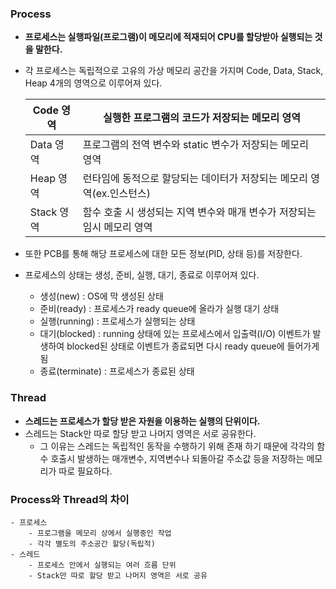 ### Process

- **프로세스는 실행파일(프로그램)이 메모리에 적재되어 CPU를 할당받아 실행되는 것을 말한다.**
- 각 프로세스는 독립적으로 고유의 가상 메모리 공간을 가지며 Code, Data, Stack, Heap 4개의 영역으로 이루어져 있다.
    
    
    | Code 영역 | 실행한 프로그램의 코드가 저장되는 메모리 영역 |
    | --- | --- |
    | Data 영역 | 프로그램의 전역 변수와 static 변수가 저장되는 메모리 영역 |
    | Heap 영역 | 런타임에 동적으로 할당되는 데이터가 저장되는 메모리 영역(ex.인스턴스) |
    | Stack 영역 | 함수 호출 시 생성되는 지역 변수와 매개 변수가 저장되는 임시 메모리 영역 |
- 또한 PCB를 통해 해당 프로세스에 대한 모든 정보(PID, 상태 등)를 저장한다.
- 프로세스의 상태는 생성, 준비, 실행, 대기, 종료로 이루어져 있다.
    - 생성(new) : OS에 막 생성된 상태
    - 준비(ready) : 프로세스가 ready queue에 올라가 실행 대기 상태
    - 실행(running) : 프로세스가 실행되는 상태
    - 대기(blocked) : running 상태에 있는 프로세스에서 입출력(I/O) 이벤트가 발생하여 blocked된 상태로 이벤트가 종료되면 다시 ready queue에 들어가게 됨
    - 종료(terminate) : 프로세스가 종료된 상태

### Thread

- **스레드는 프로세스가 할당 받은 자원을 이용하는 실행의 단위이다.**
- 스레드는 Stack만 따로 할당 받고 나머지 영역은 서로 공유한다.
    - 그 이유는 스레드는 독립적인 동작을 수행하기 위해 존재 하기 때문에 각각의 함수 호출시 발생하는 매개변수, 지역변수나 되돌아갈 주소값 등을 저장하는 메모리가 따로 필요하다.

### Process와 Thread의 차이
    - 프로세스
        - 프로그램을 메모리 상에서 실행중인 작업
        - 각각 별도의 주소공간 할당(독립적)
    - 스레드
        - 프로세스 안에서 실행되는 여러 흐름 단위
        - Stack만 따로 할당 받고 나머지 영역은 서로 공유